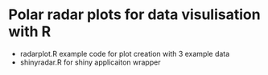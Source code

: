 # Polar radar plots for data visulisation with R
- radarplot.R example code for plot creation with 3 example data
- shinyradar.R for shiny applicaiton wrapper
